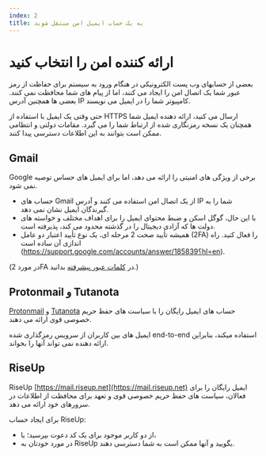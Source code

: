 ```yaml
---
index: 2
title: به یک حساب ایمیل امن منتقل شوید
---
```

# ارائه کننده امن را انتخاب کنید

بعضی از حسابهای وب پست الکترونیکی در هنگام ورود به سیستم برای حفاظت از رمز عبور شما یک اتصال امن را ایجاد می کنند، اما از پیام های شما محافظت نمی کنند. بعضی ها همچنین آدرس IP کامپیوتر شما را در ایمیل می نویسند.

حتی وقتی یک ایمیل با استفاده از HTTPS ارسال می کنید، ارائه دهنده ایمیل شما همچنان یک نسخه رمزنگاری شده از ارتباط شما را می گیرد. مقامات دولتی و انتظامی ممکن است بتوانند به این اطلاعات دسترسی پیدا کنند.

## Gmail

Google برخی از ویژگی های امنیتی را ارائه می دهد، اما برای ایمیل های حساس توصیه نمی شود.

*   حساب های Gmail از یک اتصال امن استفاده می کنند و آدرس IP شما را به گیرندگان ایمیل نشان نمی دهد.
*   با این حال، گوگل اسکن و ضبط محتوای ایمیل را برای اهداف مختلف و خواسته های دولت ها که آزادی دیجیتال را در گذشته محدود می کند، پذیرفته است.
*   همیشه تأیید صحت 2 مرحله ای، یک نوع تأیید اعتبار دو عامل (2FA) را فعال کنید. راه اندازی آن ساده است (https://support.google.com/accounts/answer/185839؟hl=en).

(در مورد 2FA در 
[کلمات عبور پیشرفته](umbrella://information/passwords/advanced) بدانید.)

## Protonmail و Tutanota

[Protonmail](https://protonmail.com) و [Tutanota](https://tutanota.com) حساب های ایمیل رایگان را با سیاست های حفظ حریم خصوصی قوی ارائه می دهند.

ایمیل های بین کاربران از سرویس رمزگذاری شده end-to-end استفاده میکند، بنابراین ارائه دهنده نمی تواند آنها را بخواند.

## RiseUp

RiseUp [https://mail.riseup.net](https://mail.riseup.net) ایمیل رایگان را برای فعالان، سیاست های حفظ حریم خصوصی قوی و تعهد برای محافظت از اطلاعات در سرورهای خود ارائه می دهد.

برای ایجاد حساب RiseUp:

*   از دو کاربر موجود برای یک کد دعوت بپرسید؛ یا،
*   در مورد خودتان به RiseUp بگویید و آنها ممکن است به شما دسترسی دهند.